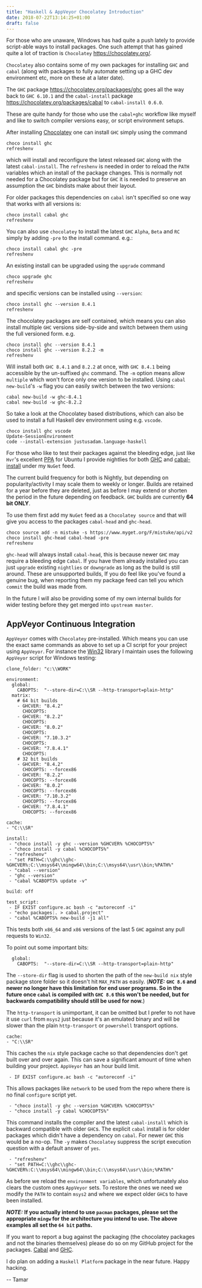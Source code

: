 ```yaml
---
title: "Haskell & AppVeyor Chocolatey Introduction"
date: 2018-07-22T13:14:25+01:00
draft: false
---
```


For those who are unaware, Windows has had quite a push lately to provide script-able
ways to install packages. One such attempt that has gained quite a lot of traction is
`Chocolatey` https://chocolatey.org/.

`Chocolatey` also contains some of my own packages for installing `GHC` and `cabal`
(along with packages to fully automate setting up a GHC dev environment etc, more on these
at a later date).

The `GHC` package https://chocolatey.org/packages/ghc goes all the way back to `GHC 6.10.1`
and the `cabal-install` package https://chocolatey.org/packages/cabal to `cabal-install 0.6.0`.

These are quite handy for those who use the `cabal+ghc` workflow like myself and like to switch
compiler versions easy, or script environment setups.

After installing [Chocolatey](https://chocolatey.org/install#installing-chocolatey)
 one can install `GHC` simply using the command

```
choco install ghc
refreshenv
```

which will install and reconfigure the latest released `GHC` along with the latest
`cabal-install`. The `refreshenv` is needed in order to reload the `PATH` variables which
an install of the package changes.  This is normally not needed for a Chocolatey package
but for `GHC` it is needed to preserve an assumption the `GHC` bindists make about their layout.

For older packages this dependencies on `cabal` isn't specified so one way that works
with all versions is:

```
choco install cabal ghc
refreshenv
```

You can also use `chocolatey` to install the latest `GHC` `Alpha`, `Beta` and `RC` simply by adding
`-pre` to the install command. e.g.:

```
choco install cabal ghc -pre
refreshenv
```

An existing install can be upgraded using the `upgrade` command

```
choco upgrade ghc
refreshenv
```

and specific versions can be installed using `--version`:

```
choco install ghc --version 8.4.1
refreshenv
```

The chocolatey packages are self contained, which means you can also install multiple `GHC`
versions side-by-side and switch between them using the full versioned form. e.g.

```
choco install ghc --version 8.4.1
choco install ghc --version 8.2.2 -m
refreshenv
```

Will install both `GHC 8.4.1` and `8.2.2` at once, with `GHC 8.4.1` being accessible
by the un-suffixed `ghc` command. The `-m` option means allow `multiple` which won't
force only one version to be installed. Using `cabal new-build`'s `-w` flag you can
easily switch between the two versions:

```
cabal new-build -w ghc-8.4.1
cabal new-build -w ghc-8.2.2
```

So take a look at the Chocolatey based distributions, which can also be used to install a full
Haskell dev environment using e.g. `vscode`.

```
choco install ghc vscode
Update-SessionEnvironment
code --install-extension justusadam.language-haskell
```

For those who like to test their packages against the bleeding edge, just like `Hvr`'s
excellent [PPA](https://launchpad.net/~hvr/+ppa-packages) for Ubuntu I provide nightlies
for both [GHC](https://www.myget.org/feed/mistuke/package/nuget/ghc-head) and
[cabal-install](https://www.myget.org/feed/mistuke/package/nuget/cabal-head) under my `NuGet` feed.

The current build frequency for both is Nightly, but depending on popularity/activity I may scale them
to weekly or longer. Builds are retained for a year before they are deleted, just as before I may extend or
shorten the period in the future depending on feedback. `GHC` builds are currently **64 bit ONLY**.

To use them first add my `NuGet` feed as a `Chocolatey source` and that will give you access to the
packages `cabal-head` and `ghc-head`.


```
choco source add -n mistuke -s https://www.myget.org/F/mistuke/api/v2
choco install ghc-head cabal-head -pre
refreshenv
```

`ghc-head` will always install `cabal-head`, this is because newer `GHC` may require a bleeding edge
`Cabal`. If you have them already installed you can just `upgrade` existing `nightlies` or `downgrade`
as long as the build is still around.  These are unsupported builds, If you do feel like you've found
a genuine bug, when reporting them my package feed can tell you which `commit` the build was made from.

In the future I will also be providing some of my own internal builds for wider testing before they get
merged into `upstream master`.

## AppVeyor Continuous Integration

`AppVeyor` comes with `Chocolatey` pre-installed. Which means you can use the exact same commands
as above to set up a CI script for your project using `AppVeyor`.  For instance the [Win32](https://github.com/haskell/win32/blob/master/appveyor.yml) library
I maintain uses the following `AppVeyor` script for Windows testing:


```
clone_folder: "c:\\WORK"

environment:
  global:
    CABOPTS:  "--store-dir=C:\\SR --http-transport=plain-http"
  matrix:
    # 64 bit builds
    - GHCVER: "8.4.2"
      CHOCOPTS:
    - GHCVER: "8.2.2"
      CHOCOPTS:
    - GHCVER: "8.0.2"
      CHOCOPTS:
    - GHCVER: "7.10.3.2"
      CHOCOPTS:
    - GHCVER: "7.8.4.1"
      CHOCOPTS:
    # 32 bit builds
    - GHCVER: "8.4.2"
      CHOCOPTS: --forcex86
    - GHCVER: "8.2.2"
      CHOCOPTS: --forcex86
    - GHCVER: "8.0.2"
      CHOCOPTS: --forcex86
    - GHCVER: "7.10.3.2"
      CHOCOPTS: --forcex86
    - GHCVER: "7.8.4.1"
      CHOCOPTS: --forcex86

cache:
- "C:\\SR"

install:
 - "choco install -y ghc --version %GHCVER% %CHOCOPTS%"
 - "choco install -y cabal %CHOCOPTS%"
 - "refreshenv"
 - "set PATH=C:\\ghc\\ghc-%GHCVER%:C:\\msys64\\mingw64\\bin;C:\\msys64\\usr\\bin;%PATH%"
 - "cabal --version"
 - "ghc --version"
 - "cabal %CABOPTS% update -v"

build: off

test_script:
 - IF EXIST configure.ac bash -c "autoreconf -i"
 - "echo packages:. > cabal.project"
 - "cabal %CABOPTS% new-build -j1 all"
```

This tests both `x86_64` and `x86` versions of the last 5 `GHC` against any pull requests to `Win32`.

To point out some important bits:

```
  global:
    CABOPTS:  "--store-dir=C:\\SR --http-transport=plain-http"
```

The `--store-dir` flag is used to shorten the path of the `new-build nix` style package store folder so
it doesn't hit `MAX_PATH` as easily. (***NOTE:*** __`GHC 8.6` and newer no longer have this limitation for
end user programs. So in the future once `cabal` is compiled with `GHC 8.6` this won't be needed, but for
backwards compatibility should still be used for now.__)

The `http-transport` is unimportant, it can be omitted but I prefer to not have it use `curl` from `msys2`
just because it's an emulated binary and will be slower than the plain `http-transport` or `powershell`
transport options.

```
cache:
- "C:\\SR"
```

This caches the `nix` style package cache so that dependencies don't get built over and over again. This can
save a significant amount of time when building your project. `AppVeyor` has an hour build limit.

```
 - IF EXIST configure.ac bash -c "autoreconf -i"
```

This allows packages like `network` to be used from the repo where there is no final `configure` script yet.

```
 - "choco install -y ghc --version %GHCVER% %CHOCOPTS%"
 - "choco install -y cabal %CHOCOPTS%"
```

This command installs the compiler and the latest `cabal-install` which is backward compatible with older `GHC`s.
The explicit `cabal` install is for older packages which didn't have a dependency on `cabal`.  For newer `GHC` this
would be a no-op. The `-y` makes `Chocolatey` suppress the script execution question with a default answer of `yes`.

```
 - "refreshenv"
 - "set PATH=C:\\ghc\\ghc-%GHCVER%:C:\\msys64\\mingw64\\bin;C:\\msys64\\usr\\bin;%PATH%"
```

As before we reload the `environment variables`, which unfortunately also clears the custom ones `AppVeyor` sets.
To restore the ones we need we modify the `PATH` to contain `msys2` and where we expect older `GHC`s to have been installed.

***NOTE:*** __If you actually intend to use `pacman` packages, please set the appropriate `mingw` for the architecture you intend
to use. The above examples all set the `64 bit` paths.__

If you want to report a bug against the packaging (the chocolatey packages and not the binaries themselves) please do so on my
GitHub project for the packages. [Cabal](https://github.com/Mistuke/CabalChoco) and [GHC](https://github.com/Mistuke/GhcChoco).

I do plan on adding a `Haskell Platform` package in the near future. Happy hacking.

-- Tamar